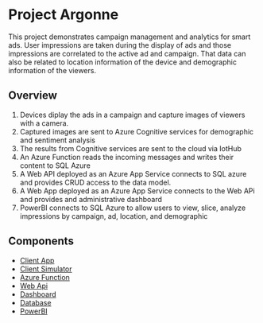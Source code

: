 # Project Argonne
This project demonstrates campaign management and analytics for smart ads. User impressions are taken during the display of ads and those impressions are correlated to the active ad and campaign. That data can also be related to location information of the device and demographic information of the viewers.

## Overview

1. Devices diplay the ads in a campaign and capture images of viewers with a camera.
2. Captured images are sent to Azure Cognitive services for demographic and sentiment analysis
3. The results from Cognitive services are sent to the cloud via IotHub
4. An Azure Function reads the incoming messages and writes their content to SQL Azure
5. A Web API deployed as an Azure App Service connects to SQL azure and provides CRUD access to the data model.
6. A Web App deployed as an Azure App Service connects to the Web APi and provides and administrative dashboard
7. PowerBI connects to SQL Azure to allow users to view, slice, analyze impressions by campaign, ad, location, and demographic 

## Components
- [Client App](https://github.com/Redcley/iotil-argonne-client)
- [Client Simulator](https://github.com/Redcley/iotil-argonne-simulation)
- [Azure Function](https://github.com/Redcley/iotil-argonne-simulation/tree/master/AzureFunctionHarness)
- [Web Api](https://github.com/Redcley/iotil-argonne-api)
- [Dashboard](https://github.com/Redcley/iotil-argonne-dashboard)
- [Database](https://github.com/Redcley/iotil-argonne-database)
- [PowerBI](https://github.com/Redcley/iotil-argonne-database/tree/master/PowerBI)
